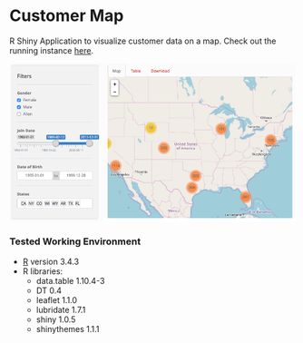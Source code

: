 # Customer Map

R Shiny Application to visualize customer data on a map. Check out the running instance [here](https://chriss.shinyapps.io/customer_map/).

![Screenshot](screenshot.png)

### Tested Working Environment ###

* [R](https://cran.r-project.org/) version 3.4.3
* R libraries:
   * data.table 1.10.4-3
   * DT 0.4
   * leaflet 1.1.0
   * lubridate 1.7.1
   * shiny 1.0.5
   * shinythemes 1.1.1

